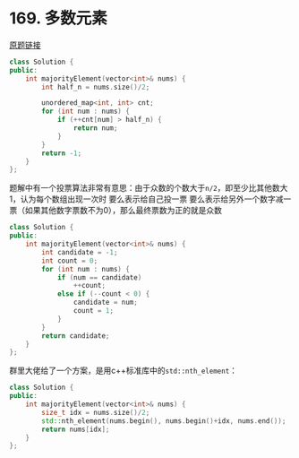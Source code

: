 # 169. 多数元素

[原题链接](https://leetcode-cn.com/problems/majority-element/)

```cpp
class Solution {
public:
    int majorityElement(vector<int>& nums) {
        int half_n = nums.size()/2;

        unordered_map<int, int> cnt;
        for (int num : nums) {
            if (++cnt[num] > half_n) {
                return num;
            }
        }
        return -1;
    }
};
```

题解中有一个投票算法非常有意思：由于众数的个数大于`n/2`，即至少比其他数大1，认为每个数组出现一次时 要么表示给自己投一票 要么表示给另外一个数字减一票（如果其他数字票数不为0），那么最终票数为正的就是众数

```cpp
class Solution {
public:
    int majorityElement(vector<int>& nums) {
        int candidate = -1;
        int count = 0;
        for (int num : nums) {
            if (num == candidate)
                ++count;
            else if (--count < 0) {
                candidate = num;
                count = 1;
            }
        }
        return candidate;
    }
};
```

群里大佬给了一个方案，是用c++标准库中的`std::nth_element`：

```cpp
class Solution {
public:
    int majorityElement(vector<int>& nums) {
        size_t idx = nums.size()/2;
        std::nth_element(nums.begin(), nums.begin()+idx, nums.end());
        return nums[idx];
    }
};
```